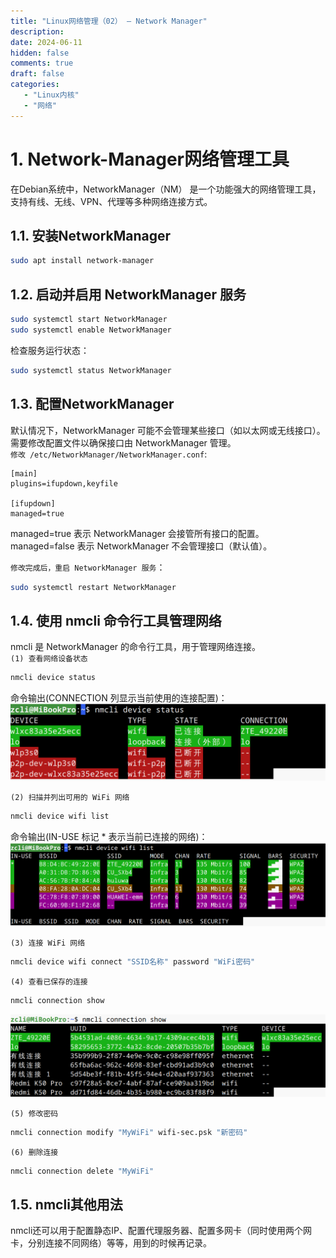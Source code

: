 ```yaml
---
title: "Linux网络管理（02） — Network Manager"
description: 
date: 2024-06-11
hidden: false
comments: true
draft: false
categories:
   - "Linux内核"
   - "网络"
---
```


# 1. Network-Manager网络管理工具
在Debian系统中，NetworkManager（NM） 是一个功能强大的网络管理工具，支持有线、无线、VPN、代理等多种网络连接方式。  

## 1.1. 安装NetworkManager
```bash
sudo apt install network-manager
```
## 1.2. 启动并启用 NetworkManager 服务
```bash
sudo systemctl start NetworkManager
sudo systemctl enable NetworkManager
```
检查服务运行状态：  
```bash
sudo systemctl status NetworkManager
```

## 1.3. 配置NetworkManager
默认情况下，NetworkManager 可能不会管理某些接口（如以太网或无线接口）。需要修改配置文件以确保接口由 NetworkManager 管理。  
`修改 /etc/NetworkManager/NetworkManager.conf`:       
```
[main]
plugins=ifupdown,keyfile

[ifupdown]
managed=true
```
managed=true 表示 NetworkManager 会接管所有接口的配置。   
managed=false 表示 NetworkManager 不会管理接口（默认值）。   

`修改完成后，重启 NetworkManager 服务`：     
```bash
sudo systemctl restart NetworkManager
```

## 1.4. 使用 nmcli 命令行工具管理网络
nmcli 是 NetworkManager 的命令行工具，用于管理网络连接。      
`(1) 查看网络设备状态`   
```bash
nmcli device status
```
命令输出(CONNECTION 列显示当前使用的连接配置)：   
![](device-status.bmp)


`(2) 扫描并列出可用的 WiFi 网络`   
```bash
nmcli device wifi list   
```
命令输出(IN-USE 标记 * 表示当前已连接的网络)：   
![](wifi-list.bmp)



`(3) 连接 WiFi 网络`  
```bash
nmcli device wifi connect "SSID名称" password "WiFi密码"
```

`(4) 查看已保存的连接`   
```bash
nmcli connection show
```
![](wifi-status.bmp)  


`(5) 修改密码`   
```bash
nmcli connection modify "MyWiFi" wifi-sec.psk "新密码"  
```

`(6) 删除连接`   
```bash
nmcli connection delete "MyWiFi"
```

## 1.5. nmcli其他用法
nmcli还可以用于配置静态IP、配置代理服务器、配置多网卡（同时使用两个网卡，分别连接不同网络）等等，用到的时候再记录。  
